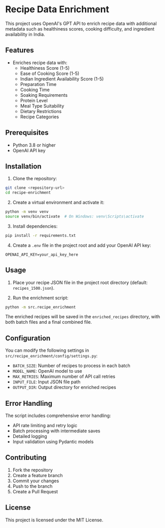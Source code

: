 # Recipe Data Enrichment

This project uses OpenAI's GPT API to enrich recipe data with additional metadata such as healthiness scores, cooking difficulty, and ingredient availability in India.

## Features

- Enriches recipe data with:
  - Healthiness Score (1-5)
  - Ease of Cooking Score (1-5)
  - Indian Ingredient Availability Score (1-5)
  - Preparation Time
  - Cooking Time
  - Soaking Requirements
  - Protein Level
  - Meal Type Suitability
  - Dietary Restrictions
  - Recipe Categories

## Prerequisites

- Python 3.8 or higher
- OpenAI API key

## Installation

1. Clone the repository:
```bash
git clone <repository-url>
cd recipe-enrichment
```

2. Create a virtual environment and activate it:
```bash
python -m venv venv
source venv/bin/activate  # On Windows: venv\Scripts\activate
```

3. Install dependencies:
```bash
pip install -r requirements.txt
```

4. Create a `.env` file in the project root and add your OpenAI API key:
```
OPENAI_API_KEY=your_api_key_here
```

## Usage

1. Place your recipe JSON file in the project root directory (default: `recipes_1500.json`).

2. Run the enrichment script:
```bash
python -m src.recipe_enrichment
```

The enriched recipes will be saved in the `enriched_recipes` directory, with both batch files and a final combined file.

## Configuration

You can modify the following settings in `src/recipe_enrichment/config/settings.py`:

- `BATCH_SIZE`: Number of recipes to process in each batch
- `MODEL_NAME`: OpenAI model to use
- `MAX_RETRIES`: Maximum number of API call retries
- `INPUT_FILE`: Input JSON file path
- `OUTPUT_DIR`: Output directory for enriched recipes

## Error Handling

The script includes comprehensive error handling:
- API rate limiting and retry logic
- Batch processing with intermediate saves
- Detailed logging
- Input validation using Pydantic models

## Contributing

1. Fork the repository
2. Create a feature branch
3. Commit your changes
4. Push to the branch
5. Create a Pull Request

## License

This project is licensed under the MIT License. 